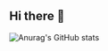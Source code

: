 ## Hi there 👋

![Anurag's GitHub stats](https://github-readme-stats.vercel.app/api?username=JANGJEEYEON&show_icons=true&theme=vue)
